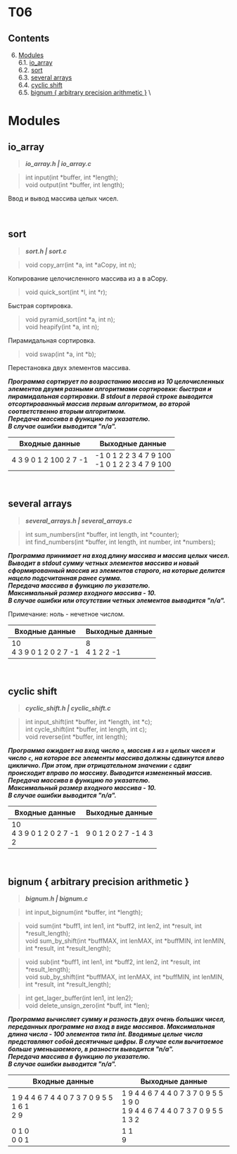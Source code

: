 # T06

## Contents

6. [Modules](#modules) \
 6.1.  [io_array](#io_array) \
 6.2.  [sort](#sort) \
 6.3.  [several arrays](#several-arrays) \
 6.4.  [сyclic shift](#сyclic-shift) \
 6.5.  [bignum { arbitrary precision arithmetic }](#bignum-{-arbitrary-precision-arithmetic-}) \

# Modules

## io_array

>***io_array.h | io_array.c***

>int input(int *buffer, int *length);
><br/>void output(int *buffer, int length);

Ввод и вывод массива целых чисел.

<br/>


## sort

>***sort.h | sort.c***

>void copy_arr(int *a, int *aCopy, int n);

Копирование целочисленного массива из a в aCopy.

>void quick_sort(int *l, int *r);

Быстрая сортировка.

>void pyramid_sort(int *a, int n);
><br/>void heapify(int *a, int n);

Пирамидальная сортировка.

>void swap(int *a, int *b);

Перестановка двух элементов массива.

***Программа сортирует по возрастанию массив из 10 целочисленных элементов двумя разными алгоритмами сортировки: быстрая и пирамидальная сортировки. В stdout в первой строке выводится отсортированный массив первым алгоритмом, во второй соответственно вторым алгоритмом. 
<br/>Передача массива в функцию по указателю. 
<br/>В случае ошибки выводится "n/a".***

| Входные данные | Выходные данные |
| ------ | ------ |
| 4 3 9 0 1 2 100 2 7 -1 | -1 0 1 2 2 3 4 7 9 100<br/>-1 0 1 2 2 3 4 7 9 100 |

<br/>


## several arrays

>***several_arrays.h | several_arrays.c***

>int sum_numbers(int *buffer, int length, int *counter);
><br/>int find_numbers(int *buffer, int length, int number, int *numbers);

***Программа принимает на вход длину массива и массив целых чисел. Выводит в stdout сумму четных элементов массива и новый сформированный массив из элементов старого, на которые делится нацело подсчитанная ранее сумма. 
<br/>Передача массива в функцию по указателю. 
<br/>Максимальный размер входного массива - 10. 
<br/>В случае ошибки или отсутствии четных элементов выводится "n/a".***

Примечание: ноль - нечетное числом.

| Входные данные | Выходные данные |
| ------ | ------ |
| 10<br/>4 3 9 0 1 2 0 2 7 -1 | 8<br/>4 1 2 2 -1 |

<br/>


## сyclic shift

>***сyclic_shift.h | сyclic_shift.c***

>int input_shift(int *buffer, int *length, int *c);
><br/>int cycle_shift(int *buffer, int length, int c);
><br/>void reverse(int *buffer, int length);

***Программа ожидает на вход число `n`, массив `A` из `n` целых чисел и число `c`, на которое все элементы массива должны сдвинутся влево циклично. При этом, при отрицательном значении `c` сдвиг происходит вправо по массиву. Выводится измененный массив. 
<br/>Передача массива в функцию по указателю. 
<br/>Максимальный размер входного массива - 10. 
<br/>В случае ошибки выводится "n/a".***

| Входные данные | Выходные данные |
| ------ | ------ |
| 10<br/>4 3 9 0 1 2 0 2 7 -1<br/>2 | 9 0 1 2 0 2 7 -1 4 3 |

<br/>


## bignum { arbitrary precision arithmetic }

>***bignum.h | bignum.c***

>int input_bignum(int *buffer, int *length);

>void sum(int *buff1, int len1, int *buff2, int len2, int *result, int *result_length);
<br/>void sum_by_shift(int *buffMAX, int lenMAX, int *buffMIN, int lenMIN, int *result, int *result_length);

>void sub(int *buff1, int len1, int *buff2, int len2, int *result, int *result_length);
<br/>void sub_by_shift(int *buffMAX, int lenMAX, int *buffMIN, int lenMIN, int *result, int *result_length);

>int get_lager_buffer(int len1, int len2);
<br/>void delete_unsign_zero(int *buff, int *len);

***Программа вычисляет сумму и разность двух очень больших чисел, переданных программе на вход в виде массивов. Максимальная длина числа - 100 элементов типа int. Вводимые целые числа представляют собой десятичные цифры. В случае если вычитаемое больше уменьшаемого, в разности выводится "n/a". 
<br/>Передача массива в функцию по указателю. 
<br/>В случае ошибки выводится "n/a".***

| Входные данные | Выходные данные |
| ------ | ------ |
| 1 9 4 4 6 7 4 4 0 7 3 7 0 9 5 5 1 6 1<br/>2 9 | 1 9 4 4 6 7 4 4 0 7 3 7 0 9 5 5 1 9 0<br/>1 9 4 4 6 7 4 4 0 7 3 7 0 9 5 5 1 3 2 |
| 0 1 0<br/>0 0 1 | 1 1<br/>9 |

